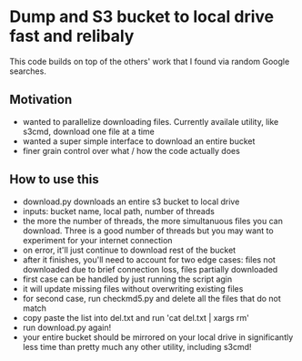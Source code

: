 # Dump and S3 bucket to local drive fast and relibaly

This code builds on top of the others' work that I found via random Google searches.

## Motivation
* wanted to parallelize downloading files. Currently availale utility, like s3cmd, download one file at a time
* wanted a super simple interface to download an entire bucket
* finer grain control over what / how the code actually does

## How to use this
* download.py downloads an entire s3 bucket to local drive
* inputs: bucket name, local path, number of threads
* the more the number of threads, the more simultanuous files you can download. Three is a good number of threads but you may want to experiment for your internet connection
* on error, it'll just continue to download rest of the bucket
* after it finishes, you'll need to account for two edge cases: files not downloaded due to brief connection loss, files partially downloaded
* first case can be handled by just running the script agin
 * it will update missing files without overwriting existing files
* for second case, run checkmd5.py and delete all the files that do not match 
 * copy paste the list into del.txt and run 'cat del.txt | xargs rm'
* run download.py again!
* your entire bucket should be mirrored on your local drive in significantly less time than pretty much any other utility, including s3cmd!
